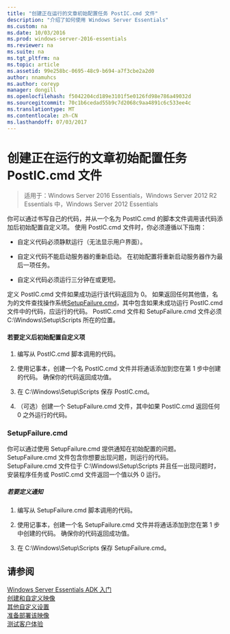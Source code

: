 ```yaml
---
title: "创建正在运行的文章初始配置任务 PostIC.cmd 文件"
description: "介绍了如何使用 Windows Server Essentials"
ms.custom: na
ms.date: 10/03/2016
ms.prod: windows-server-2016-essentials
ms.reviewer: na
ms.suite: na
ms.tgt_pltfrm: na
ms.topic: article
ms.assetid: 99e258bc-0695-48c9-b694-a7f3cbe2a2d0
author: nnamuhcs
ms.author: coreyp
manager: dongill
ms.openlocfilehash: f5042204cd189e3101f5e0126fd98e786a49032d
ms.sourcegitcommit: 70c1b6cedad55b9c7d2068c9aa4891c6c533ee4c
ms.translationtype: MT
ms.contentlocale: zh-CN
ms.lasthandoff: 07/03/2017
---
```

# <a name="create-the-posticcmd-file-for-running-post-initial-configuration-tasks"></a>创建正在运行的文章初始配置任务 PostIC.cmd 文件

>适用于：Windows Server 2016 Essentials，Windows Server 2012 R2 Essentials 中，Windows Server 2012 Essentials

你可以通过书写自己的代码，并从一个名为 PostIC.cmd 的脚本文件调用该代码添加后初始配置自定义项。 使用 PostIC.cmd 文件时，你必须遵循以下指南：  
  
-   自定义代码必须静默运行（无法显示用户界面）。  
  
-   自定义代码不能启动服务器的重新启动。 在初始配置将重新启动服务器作为最后一项任务。  
  
-   自定义代码必须运行三分钟在或更短。  
  
 定义 PostIC.cmd 文件如果成功运行该代码返回为 0。 如果返回任何其他值，名为的文件查找操作系统[SetupFailure.cmd](Create-the-PostIC.cmd-File-for-Running-Post-Initial-Configuration-Tasks.md#BKMK_SetupFailure)，其中包含如果未成功运行 PostIC.cmd 文件中的代码，应运行的代码。 PostIC.cmd 文件和 SetupFailure.cmd 文件必须 C:\Windows\Setup\Scripts 所在的位置。  
  
#### <a name="to-define-post-initial-configuration-customizations"></a>若要定义后初始配置自定义项  
  
1.  编写从 PostIC.cmd 脚本调用的代码。  
  
2.  使用记事本，创建一个名 PostIC.cmd 文件并将通话添加到您在第 1 步中创建的代码。 确保你的代码返回成功值。  
  
3.  在 C:\Windows\Setup\Scripts 保存 PostIC.cmd。  
  
4.  （可选）创建一个 SetupFailure.cmd 文件，其中如果 PostIC.cmd 返回任何 0 之外运行的代码。  
  
###  <a name="BKMK_SetupFailure"></a>SetupFailure.cmd  
 你可以通过使用 SetupFailure.cmd 提供通知在初始配置的问题。 SetupFailure.cmd 文件包含你想要出现问题，则运行的代码。 SetupFailure.cmd 文件位于 C:\Windows\Setup\Scripts 并且任一出现问题时，安装程序任务或 PostIC.cmd 文件返回一个值以外 0 运行。  
  
##### <a name="to-define-notifications"></a>若要定义通知  
  
1.  编写从 SetupFailure.cmd 脚本调用的代码。  
  
2.  使用记事本，创建一个名 SetupFailure.cmd 文件并将通话添加到您在第 1 步中创建的代码。 确保你的代码返回成功值。  
  
3.  在 C:\Windows\Setup\Scripts 保存 SetupFailure.cmd。  
  
## <a name="see-also"></a>请参阅  
 [Windows Server Essentials ADK 入门](Getting-Started-with-the-Windows-Server-Essentials-ADK.md)   
 [创建和自定义映像](Creating-and-Customizing-the-Image.md)   
 [其他自定义设置](Additional-Customizations.md)   
 [准备部署该映像](Preparing-the-Image-for-Deployment.md)   
 [测试客户体验](Testing-the-Customer-Experience.md)